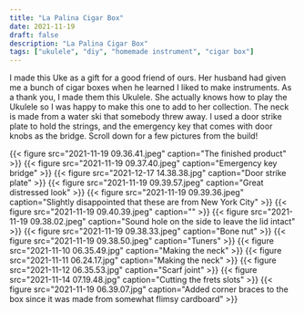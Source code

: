 ```yaml
---
title: "La Palina Cigar Box"
date: 2021-11-19
draft: false
description: "La Palina Cigar Box"
tags: ["ukulele", "diy", "homemade instrument", "cigar box"]
---
```

I made this Uke as a gift for a good friend of ours. Her husband had given me a bunch of cigar boxes when he learned I liked to make instruments. As a thank you, I made them this Ukulele. She actually knows how to play the Ukulele so I was happy to make this one to add to her collection. The neck is made from a water ski that somebody threw away. I used a door strike plate to hold the strings, and the emergency key that comes with door knobs as the bridge. Scroll down for a few pictures from the build!

{{< figure src="2021-11-19 09.36.41.jpeg" caption="The finished product" >}}
{{< figure src="2021-11-19 09.37.40.jpeg" caption="Emergency key bridge" >}}
{{< figure src="2021-12-17 14.38.38.jpg" caption="Door strike plate" >}}
{{< figure src="2021-11-19 09.39.57.jpeg" caption="Great distressed look" >}}
{{< figure src="2021-11-19 09.39.36.jpeg" caption="Slightly disappointed that these are from New York City" >}}
{{< figure src="2021-11-19 09.40.39.jpeg" caption="" >}}
{{< figure src="2021-11-19 09.38.02.jpeg" caption="Sound hole on the side to leave the lid intact" >}}
{{< figure src="2021-11-19 09.38.33.jpeg" caption="Bone nut" >}}
{{< figure src="2021-11-19 09.38.50.jpeg" caption="Tuners" >}}
{{< figure src="2021-11-10 06.35.49.jpg" caption="Making the neck" >}}
{{< figure src="2021-11-11 06.24.17.jpg" caption="Making the neck" >}}
{{< figure src="2021-11-12 06.35.53.jpg" caption="Scarf joint" >}}
{{< figure src="2021-11-14 07.19.48.jpg" caption="Cutting the frets slots" >}}
{{< figure src="2021-11-19 06.39.07.jpg" caption="Added corner braces to the box since it was made from somewhat flimsy cardboard" >}}
